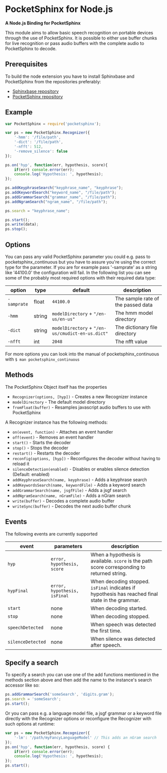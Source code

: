 # PocketSphinx for Node.js
**A Node.js Binding for PocketSphinx**

This module aims to allow basic speech recognition on portable devices through the use of PocketSphinx. It is possible to either use buffer chunks for live recognition or pass audio buffers with the complete audio to PocketSphinx to decode.

## Prerequisites

To build the node extension you have to install Sphinxbase and PocketSphinx from the repositories preferably:

* [Sphinxbase repository](https://github.com/cmusphinx/sphinxbase)
* [PocketSphinx repository](https://github.com/cmusphinx/pocketsphinx)

## Example

```javascript
var PocketSphinx = require('pocketsphinx');

var ps = new PocketSphinx.Recognizer({
	'-hmm': '/file/path',
	'-dict': '/file/path',
	'-nfft': 512,
	'-remove_silence': false	
});

ps.on('hyp', function(err, hypothesis, score){
	if(err) console.error(err);
	console.log('Hypothesis: ', hypothesis);
});

ps.addKeyphraseSearch("keyphrase_name", "keyphrase");
ps.addKeywordSearch("keyword_name", "/file/path");
ps.addGrammarSearch("grammar_name", "/file/path");
ps.addNgramSearch("ngram_name", "/file/path");

ps.search = "keyphrase_name";

ps.start();
ps.write(data);
ps.stop();
```

## Options

You can pass any valid PocketSphinx parameter you could e.g. pass to pocketsphinx_continuous but you have to assure you're using the correct type for the parameter. If you are for example pass '-samprate' as a string like '44100.0' the configuration will fail. In the following list you can see some of the probably most required options with their required data type:

option | type | default | description
-------|------|---------|------------
`-samprate` | float | `44100.0` | The sample rate of the passed data
`-hmm` | string | `modelDirectory` + `"/en-us/en-us"` | The hmm model directory
`-dict` | string | `modelDirectory` + `"/en-us/cmudict-en-us.dict"` | The dictionary file directory
`-nfft` | int | `2048` | The nfft value
For more options you can look into the manual of pocketsphinx_continuous with `$ man pocketsphinx_continuous`


## Methods

The PocketSphinx Object itself has the properties

* `Recognizer(options, [hyp])` - Creates a new Recognizer instance
* `modelDirectory` - The default model directory
* `fromFloat(buffer)` - Resamples javascript audio buffers to use with PocketSphinx

A Recognizer instance has the following methods:

* `on(event, function)` - Attaches an event handler
* `off(event)` - Removes an event handler
* `start()` - Starts the decoder
* `stop()` - Stops the decoder
* `restart()` - Restarts the decoder
* `reconfig(options, [hyp])` - Reconfigures the decoder without having to reload it
* `silenceDetection(enabled)` - Disables or enables silence detection (Default: enabled)
* `addKeyphraseSearch(name, keyphrase)` - Adds a keyphrase search
* `addKeywordsSearch(name, keywordFile)` - Adds a keyword search
* `addGrammarSearch(name, jsgfFile)` - Adds a jsgf search
* `addNgramSearch(name, nGramFile)` - Adds a nGram search
* `write(buffer)` - Decodes a complete audio buffer
* `writeSync(buffer)` - Decodes the next audio buffer chunk

## Events

The following events are currently supported

event | parameters | description
------|------------|------------
`hyp` | `error, hypothesis, score` | When a hypothesis is available. `score` is the path score corresponding to returned string.
`hypFinal` | `error, hypothesis, isFinal` | When decoding stopped. `isFinal` indicates if hypothesis has reached final state in the grammar.
`start` | none | When decoding started.
`stop` | none | When decoding stopped.
`speechDetected` | none | When speech was detected the first time.
`silenceDetected` | none | When silence was detected after speech.


## Specify a search

To specify a search you can use one of the add functions mentioned in the methods section above and then add the name to the instance's search accessor like so:

```javascript
ps.addGrammarSearch('someSearch', 'digits.gram');
ps.search = 'someSearch';
ps.start();
```

Or you can pass e.g. a language model file, a jsgf grammar or a keyword file directly with the Recognizer options or reconfigure the Recognizer with such options at runtime:

```javascript
var ps = new PocketSphinx.Recognizer({
	'-lm': '/path/myFancyLanguageModel' // This adds an nGram search
});
ps.on('hyp', function(err, hypothesis, score) {
	if(err) console.error(err);
	console.log('Hypothesis: ', hypothesis);
});
ps.start();
```